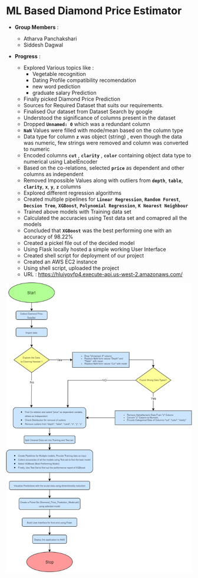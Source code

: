 # ML Based Diamond Price Estimator

* __Group Members__ :
    - Atharva Panchakshari 
    - Siddesh Dagwal

* __Progress__ :

    * Explored Various topics like : 
        * Vegetable recognition
        * Dating Profile compatibility recomendation
        * new word pediction
        * graduate salary Prediction
    * Finally picked Diamond Price Prediction
    * Sources for Required Dataset that suits our requirements.
    * Finalised Our dataset from Dataset Search by google
    * Understood the significance of columns present in the dataset
    * Dropped __`Unnamed: 0`__ which was a redundant column 
    * __`NaN`__ Values were filled with mode/mean based on the column type
    * Data type for column __`z`__ was object (string) , even though the data was numeric, few strings were removed and column was converted to numeric
    * Encoded columns __`cut`__ , __`clarity`__ , __`color`__ containing object data type to numerical using LabelEncoder 
    * Based on the co-relations, selected __`price`__ as dependent and other columns as independent
    * Removed Impossible Values along with outliers from  __`depth`__, __`table`__, __`clarity`__, __`x`__, __`y`__, __`z`__ columns
    * Explored different regression algorithms
    * Created multiple pipelines for  __`Linear Regression`__, __`Random Forest`__, __`Decsion Tree`__, __`XGBoost`__, __`Polynomial Regression`__, __`K Nearest Neighbour`__
    * Trained above models with Training data set
    * Calculated the accuracies using Test data set and comapred all the models
    * Concluded that __`XGBoost`__ was the best performing one with an accuracy of 98.22%
    * Created a pickel file out of the decided model
    * Using Flask locally hosted a simple working User Interface
    * Created shell script for deployment of our project 
    * Created an AWS EC2 instance
    * Using shell script, uploaded the project
    * URL : https://hluiyovfp4.execute-api.us-west-2.amazonaws.com/

![image info](./Diamond_Price_Prediction_Flowchart.png "Flow Diagram")
